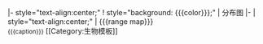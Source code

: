 |- style="text-align:center;"
! style="background: {{{color}}};" | 分布图
|- 
| style="text-align:center;" | {{{range map}}}<br><small>{{{caption}}}</small><noinclude>
<noinclude>[[Category:生物模板]]</noinclude>